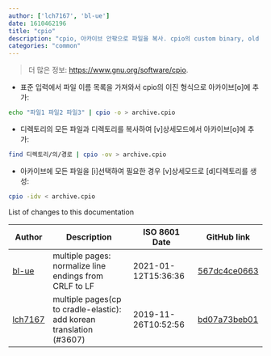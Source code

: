 ```yaml
---
author: ['lch7167', 'bl-ue']
date: 1610462196
title: "cpio"
description: "cpio, 아카이브 안팎으로 파일을 복사. cpio의 custom binary, old ASCII, new ASCII, crc, HPUX binary, HPUX old ASCII, old tar, POSIX.1 tar.와 같은 아카이브 형식을 지원함."
categories: "common"
---
```

> 더 많은 정보: <https://www.gnu.org/software/cpio>.

- 표준 입력에서 파일 이름 목록을 가져와서 cpio의 이진 형식으로 아카이브[o]에 추가:

```bash
echo "파일1 파일2 파일3" | cpio -o > archive.cpio
```

- 디렉토리의 모든 파일과 디렉토리를 복사하여 [v]상세모드에서 아카이브[o]에 추가:

```bash
find 디렉토리/의/경로 | cpio -ov > archive.cpio
```

- 아카이브에 모든 파일을 [i]선택하여 필요한 경우 [v]상세모드로 [d]디렉토리를 생성:

```bash
cpio -idv < archive.cpio
```
List of changes to this documentation


Author | Description | ISO 8601 Date | GitHub link
------|-----|-----|-----
[bl-ue](mailto:54780737+bl-ue@users.noreply.github.com) | multiple pages: normalize line endings from CRLF to LF | 2021-01-12T15:36:36 | [567dc4ce0663](https://github.com/tldr-pages/tldr/commit/567dc4ce0663231ea1b8b9533b327094eb82ba1f)
[lch7167](mailto:youngsj69@gmail.com) | multiple pages(cp to cradle-elastic): add korean translation (#3607) | 2019-11-26T10:52:56 | [bd07a73beb01](https://github.com/tldr-pages/tldr/commit/bd07a73beb0168939d441cd008f17b80775a9ead)

